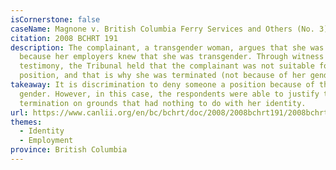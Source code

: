 ```yaml
---
isCornerstone: false
caseName: Magnone v. British Columbia Ferry Services and Others (No. 3)
citation: 2008 BCHRT 191
description: The complainant, a transgender woman, argues that she was fired
  because her employers knew that she was transgender. Through witness
  testimony, the Tribunal held that the complainant was not suitable for the
  position, and that is why she was terminated (not because of her gender).
takeaway: It is discrimination to deny someone a position because of their
  gender. However, in this case, the respondents were able to justify the
  termination on grounds that had nothing to do with her identity.
url: https://www.canlii.org/en/bc/bchrt/doc/2008/2008bchrt191/2008bchrt191.html?resultIndex=1
themes:
  - Identity
  - Employment
province: British Columbia
---
```

